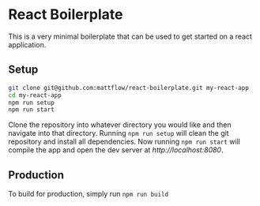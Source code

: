 # React Boilerplate

This is a very minimal boilerplate that can be used to get started on a react application.

## Setup

```sh
git clone git@github.com:mattflow/react-boilerplate.git my-react-app
cd my-react-app
npm run setup
npm run start
```

Clone the repository into whatever directory you would like and then navigate into that directory. Running `npm run setup` will clean the git repository and install all dependencies. Now running `npm run start` will compile the app and open the dev server at *http://localhost:8080*.

## Production

To build for production, simply run `npm run build`

